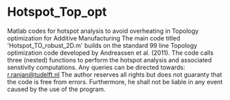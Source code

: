 # Hotspot_Top_opt
Matlab codes for hotspot analysis to avoid overheating in Topology optimization for Additive Manufacturing
The main code titled 'Hotspot_TO_robust_2D.m' builds on the standard 99 line Topology optimization code developed by Andreassen et al. (2011).
The code calls three (nested) functions to perform the hotspot analysis and associated senstivity computations. 
Any queries can be directed towards: r.ranjan@tudelft.nl
The author reserves all rights but does not guaranty that the code is free from errors. Furthermore, he shall not be liable in any event caused by the use of the program.   
